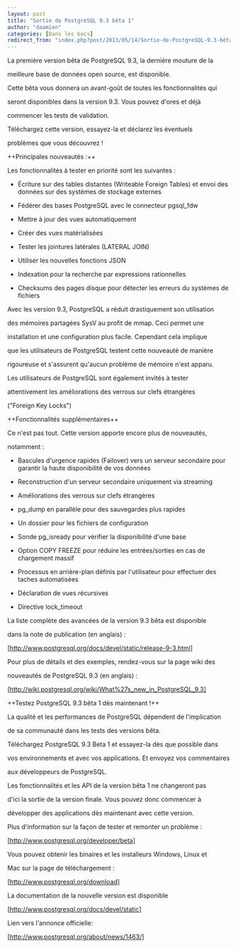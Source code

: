 ```yaml
---
layout: post
title: "Sortie de PostgreSQL 9.3 bêta 1"
author: "daamien"
categories: [Dans les bacs]
redirect_from: "index.php?post/2013/05/14/Sortie-de-PostgreSQL-9.3-bêta-1"
---
```





<!--more-->


La première version bêta de PostgreSQL 9.3, la dernière mouture de la

meilleure base de données open source, est disponible.

Cette bêta vous donnera un avant-goût de toutes les fonctionnalités qui

seront disponibles dans la version 9.3. Vous pouvez d'ores et déjà

commencer les tests de validation.



Téléchargez cette version, essayez-la et déclarez les éventuels

problèmes que vous découvrez !





++Principales nouveautés :++



Les fonctionnalités à tester en priorité sont les suivantes :



* Écriture sur des tables distantes (Writeable Foreign Tables) et envoi des données sur des systèmes de stockage externes



* Fédérer des bases PostgreSQL avec le connecteur pgsql_fdw



* Mettre à jour des vues automatiquement



* Créer des vues matérialisées



* Tester les jointures latérales (LATERAL JOIN)



* Utiliser les nouvelles fonctions JSON



* Indexation pour la recherche par expressions rationnelles



* Checksums des pages disque pour détecter les erreurs du systèmes de fichiers



Avec les version 9.3, PostgreSQL a réduit drastiquement son utilisation

des mémoires partagées SysV au profit de mmap. Ceci permet une

installation et une configuration plus facile. Cependant cela implique

que les utilisateurs de PostgreSQL testent cette nouveauté de manière

rigoureuse et s'assurent qu'aucun problème de mémoire n'est apparu.



Les utilisateurs de PostgreSQL sont également invités à tester

attentivement les améliorations des verrous sur clefs étrangères

("Foreign Key Locks")







++Fonctionnalités supplémentaires++





Ce n'est pas tout. Cette version apporte encore plus de nouveautés,

notamment :



* Bascules d'urgence rapides (Failover) vers un serveur secondaire pour garantir la haute disponibilité de vos données



* Reconstruction d'un serveur secondaire uniquement via streaming



* Améliorations des verrous sur clefs étrangères



* pg_dump en parallèle pour des sauvegardes plus rapides



* Un dossier pour les fichiers de configuration



* Sonde pg_isready pour vérifier la disponibilité d'une base



* Option COPY FREEZE pour réduire les entrées/sorties en cas de chargement massif



* Processus en arrière-plan définis par l'utilisateur pour effectuer des taches automatisées



* Déclaration de vues récursives



* Directive lock_timeout





La liste complète des avancées de la version 9.3 bêta est disponible

dans la note de publication (en anglais) :

[http://www.postgresql.org/docs/devel/static/release-9-3.html]



Pour plus de détails et des exemples, rendez-vous sur la page wiki des

nouveautés de PostgreSQL 9.3 (en anglais) :

[http://wiki.postgresql.org/wiki/What%27s_new_in_PostgreSQL_9.3]





++Testez PostgreSQL 9.3 bêta 1 dès maintenant !++





La qualité et les performances de PostgreSQL dépendent de l'implication

de sa communauté dans les tests des versions bêta.



Téléchargez PostgreSQL 9.3 Beta 1 et essayez-la dès que possible dans

vos environnements et avec vos applications. Et envoyez vos commentaires

aux développeurs de PostgreSQL.



Les fonctionnalités et les API de la version bêta 1 ne changeront pas

d'ici la sortie de la version finale. Vous pouvez donc commencer à

développer des applications dès maintenant avec cette version.





Plus d'information sur la façon de tester et remonter un problème :

[http://www.postgresql.org/developer/beta]



Vous pouvez obtenir les binaires et les installeurs Windows, Linux et

Mac sur la page de téléchargement :

[http://www.postgresql.org/download]



La documentation de la nouvelle version est disponible

[http://www.postgresql.org/docs/devel/static]





Lien vers l'annonce officielle:

[http://www.postgresql.org/about/news/1463/]